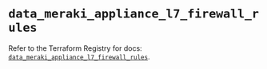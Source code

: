 # `data_meraki_appliance_l7_firewall_rules`

Refer to the Terraform Registry for docs: [`data_meraki_appliance_l7_firewall_rules`](https://registry.terraform.io/providers/ciscodevnet/meraki/1.7.1/docs/data-sources/appliance_l7_firewall_rules).
